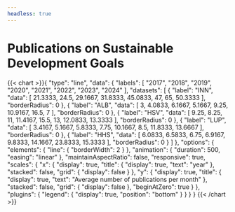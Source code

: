 ```yaml
---
headless: true
---
```

<h1>Publications on Sustainable Development Goals</h1>
{{< chart >}}{
    "type": "line",
    "data": {
        "labels": [
            "2017",
            "2018",
            "2019",
            "2020",
            "2021",
            "2022",
            "2023",
            "2024"
        ],
        "datasets": [
            {
                "label": "INN",
                "data": [
                    21.3333,
                    24.5,
                    29.1667,
                    31.8333,
                    45.0833,
                    47,
                    65,
                    50.3333
                ],
                "borderRadius": 0
            },
            {
                "label": "ALB",
                "data": [
                    3,
                    4.0833,
                    6.1667,
                    5.1667,
                    9.25,
                    10.9167,
                    16.5,
                    7
                ],
                "borderRadius": 0
            },
            {
                "label": "HSV",
                "data": [
                    9.25,
                    8.25,
                    11,
                    11.4167,
                    15.5,
                    13,
                    12.0833,
                    13.3333
                ],
                "borderRadius": 0
            },
            {
                "label": "LUP",
                "data": [
                    3.4167,
                    5.1667,
                    5.8333,
                    7.75,
                    10.1667,
                    8.5,
                    11.8333,
                    13.6667
                ],
                "borderRadius": 0
            },
            {
                "label": "HHS",
                "data": [
                    6.0833,
                    6.5833,
                    6.75,
                    6.9167,
                    9.8333,
                    14.1667,
                    23.8333,
                    15.3333
                ],
                "borderRadius": 0
            }
        ]
    },
    "options": {
        "elements": {
            "line": {
                "borderWidth": 2
            }
        },
        "animation": {
            "duration": 500,
            "easing": "linear"
        },
        "maintainAspectRatio": false,
        "responsive": true,
        "scales": {
            "x": {
                "display": true,
                "title": {
                    "display": true,
                    "text": "year"
                },
                "stacked": false,
                "grid": {
                    "display": false
                }
            },
            "y": {
                "display": true,
                "title": {
                    "display": true,
                    "text": "Average number of publications per month"
                },
                "stacked": false,
                "grid": {
                    "display": false
                },
                "beginAtZero": true
            }
        },
        "plugins": {
            "legend": {
                "display": true,
                "position": "bottom"
            }
        }
    }
}
{{< /chart >}}

